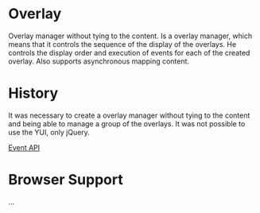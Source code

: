 # Overlay
Overlay manager without tying to the content. Is a overlay manager, which means that it controls the sequence of the display of the overlays. He controls the display order and execution of events for each of the created overlay. Also supports asynchronous mapping content.

# History
It was necessary to create a overlay manager without tying to the content and being able to manage a group of the overlays. It was not possible to use the YUI, only jQuery.

[Event API](https://github.com/bvsn/overlay/wiki)

# Browser Support
...
